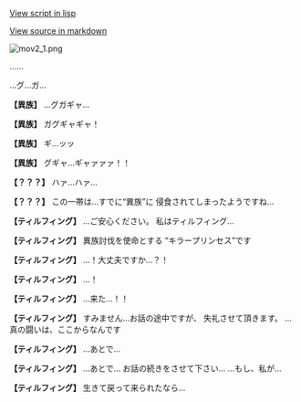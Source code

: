 [View script in lisp](../scripts/1010101.txt)

[View source in markdown](1010101.md)

![mov2_1.png](../images/backgrounds/mov2_1.png)

……

…グ…ガ…

**【異族】**
…グガギャ…

**【異族】**
ガグギャギャ！

**【異族】**
ギ…ッッ

**【異族】**
グギャ…ギャァァァ！！

**【？？？】**
ハァ…ハァ…

**【？？？】**
この一帯は…すでに“異族”に
侵食されてしまったようですね…

**【ティルフィング】**
…ご安心ください。
私はティルフィング…

**【ティルフィング】**
異族討伐を使命とする
“キラープリンセス”です

**【ティルフィング】**
…！大丈夫ですか…？！

**【ティルフィング】**
…！

**【ティルフィング】**
…来た…！！

**【ティルフィング】**
すみません…お話の途中ですが、
失礼させて頂きます。
…真の闘いは、ここからなんです

**【ティルフィング】**
…あとで…

**【ティルフィング】**
…あとで…
お話の続きをさせて下さい…
…もし、私が…

**【ティルフィング】**
生きて戻って来られたなら…
